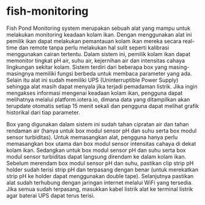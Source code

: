 # fish-monitoring

Fish Pond Monitoring system merupakan sebuah alat yang mampu untuk melakukan monitoring keadaan kolam ikan. Dengan menggunakan alat ini pemilik ikan dapat melakukan pemantauan kolam ikan mereka secara real-time dan remote tanpa perlu melakukan hal sulit seperti kalibrasi menggunakan cairan tertentu. Dalam sistem ini, pemilik kolam ikan dapat memonitor tingkat pH air, suhu air, kejernihan air dan intensitas cahaya lingkungan sekitar kolam. Sistem terdiri dari beberapa box yang masing-masingnya memiliki fungsi berbeda untuk membaca parameter yang ada. Selain itu alat ini sudah memiliki UPS (Uninterruptible Power Supply) sehingga alat masih dapat menyala jika terjadi pemadaman listrik. Jika ingin mengakses informasi mengenai keadaan kolam ikan, pengguna dapat melihatnya melalui platform.iotera.io, dimana data yang ditampilkan akan terupdate otomatis setiap 15 menit sekali dan pengguna dapat melihat grafik historikal dari tiap parameter.

Box yang digunakan dalam sistem ini sudah tahan cipratan air dan tahan rendaman air (hanya untuk box modul sensor pH dan suhu serta box modul sensor turbiditas). Untuk memasangkan alat, pengguna hanya perlu memasangkan box utama dan box modul sensor intensitas cahaya di dekat kolam ikan. Sedangkan untuk box modul sensor pH dan suhu serta box modul sensor turbiditas dapat langsung direndam ke dalam kolam ikan. Sebelum merendam box modul sensor pH dan suhu, pastikan clip strip pH holder sudah terisi strip pH dan terpasang dengan benar (untuk merekatkan strip pH ke holder dapat menggunakan double tape). Selanjutnya pastikan alat sudah terhubung dengan jaringan internet melalui WiFi yang tersedia. Jika semua sudah terpasang, masukkan kabel listrik alat ke terminal listrik agar baterai UPS dapat terus terisi.